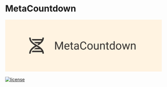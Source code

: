 # MetaCountdown

![MetaCountdown logo](./docs/twitter_header_photo_1.png)

[![license](https://img.shields.io/github/license/mashape/apistatus.svg?maxAge=2592000)](https://github.com/vicdoja/MetaCountdown/blob/main/LICENSE)
